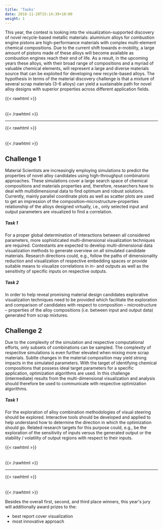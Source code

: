 ```yaml
---
title: 'Tasks'
date: 2018-11-28T15:14:39+10:00
weight: 1
---
```


This year, the contest is looking into the visualization-supported discovery of novel recycle-based metallic materials: aluminium alloys for combustion engine pistons are high-performance materials with complex multi-element chemical compositions. Due to the current shift towards e-mobility, a large amount of pistons made of these alloys will become available as combustion engines reach their end of life. As a result, in the upcoming years these alloys, with their broad range of compositions and a myriad of valuable chemical elements, will represent a large and diverse materials source that can be exploited for developing new recycle-based alloys. The hypothesis in terms of the material discovery challenge is that a mixture of several scrap materials (3-6 alloys) can yield a sustainable path for novel alloy designs with superior properties across different application fields.

{{< rawhtml >}}
<div style="height:  20px"></div>
{{< /rawhtml >}} 

----------   

{{< rawhtml >}}
<div style="height:  20px"></div>
{{< /rawhtml >}}

## Challenge 1

Material Scientists are increasingly employing simulations to predict the properties of novel alloy candidates using high-throughput combinatoric approaches. These simulations cover a large search space of chemical compositions and materials properties and, therefore, researchers have to deal with multidimensional data to find optimum and robust solutions. Currently, mainly parallel coordinate plots as well as scatter plots are used to get an impression of the composition–microstructure–properties relationship of the alloys designed virtually, i.e., only selected input and output parameters are visualized to find a correlation.

##### Task 1
For a proper global determination of interactions between all considered parameters, more sophisticated multi-dimensional visualization techniques are required. Contestants are expected to develop multi-dimensional data visualization methods to generate overview on all simulated candidate materials. Research directions could, e.g., follow the paths of dimensionality reduction and visualization of respective embedding spaces or provide suitable means to visualize correlations in in- and outputs as well as the sensitivity of specific inputs on respective outputs.

##### Task 2
In order to help reveal promising material design candidates explorative visualization techniques need to be provided which facilitate the exploration and comparison of candidates with respect to composition – microstructure – properties of the alloy compositions (i.e. between input and output data) generated from scrap mixtures.

## Challenge 2
Due to the complexity of the simulation and respective computational efforts, only  subsets of combinations can be sampled. The complexity of respective simulations is even further elevated when mixing more scrap materials. Subtle changes in the material composition may yield strong impacts in the simulated parameters. With the target of identifying chemical compositions that possess ideal target parameters for a specific application,  optimization algorithms are used. In this challenge (intermediate) results from the multi-dimensional visualization and analysis should therefore be used to communicate with respective optimization algorithms.
##### Task 1
For the exploration of alloy combination methodologies of visual steering should be explored. Interactive tools should be developed and applied to help understand how to determine the direction in which the optimization should go. Related research targets for this purpose could, e.g., be the exploration of the sensitivity of inputs versus the generated output or the stability / volatility of output regions with respect to their inputs.

{{< rawhtml >}}
<div style="height:  20px"></div>
{{< /rawhtml >}} 

----------   

{{< rawhtml >}}
<div style="height:  20px"></div>
{{< /rawhtml >}}

Besides the overall first, second, and third place winners, this year's jury will additionally award prizes to the: 

- best report cover visualization
- most innovative approach